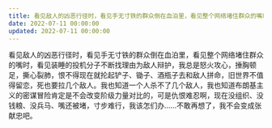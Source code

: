 ```yaml
---
title: 看见敌人的凶恶行径时，看见手无寸铁的群众倒在血泊里，看见整个网络堵住群众的嘴时，看见装睡的投机分子不断找理由为敌人辩护，我总是怒火…
date: 2022-07-11 00:00:00
updated: 2022-07-11 00:00:00
---
```


看见敌人的凶恶行径时，看见手无寸铁的群众倒在血泊里，看见整个网络堵住群众的嘴时，看见装睡的投机分子不断找理由为敌人辩护，我总是怒火攻心，捶胸顿足，撕心裂肺，恨不得现在就抡起铲子、锄子、酒瓶子去和敌人拼命，旧世界不值得留恋，死也要拉几个敌人。我也知道一个人杀不了几个敌人，我也知道布朗基主义的密谋冒险肯定是不会改变阶级力量对比的，可是仇恨难忍啊，现在没组织、没钱粮、没兵马、嘴还被堵，寸步难行，我该怎们办……不敢再想了，我不会变成张献忠吧。
